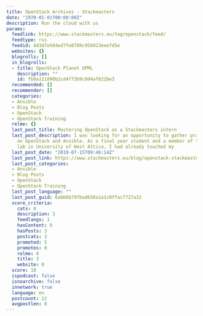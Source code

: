 ```yaml
---
title: OpenStack Archives - Stackmasters
date: "1970-01-01T00:00:00Z"
description: Run the cloud with us
params:
  feedlink: https://www.stackmasters.eu/tag/openstack/feed/
  feedtype: rss
  feedid: 443d7e504ed7fe8789c95b923eee7d5e
  websites: {}
  blogrolls: []
  in_blogrolls:
  - title: OpenStack Planet OPML
    description: ""
    id: fb9a111890b2cd4f73b9c994af822be3
  recommended: []
  recommender: []
  categories:
  - Ansible
  - Blog Posts
  - OpenStack
  - OpenStack Training
  relme: {}
  last_post_title: Mastering OpenStack as a Stackmasters intern
  last_post_description: I was looking for an opportunity to gather practical knowledge
    on OpenStack and Ansible. As a final year student and a member of the CONSERT
    lab in University of West Attica, I had already touched my
  last_post_date: "2019-07-15T09:46:14Z"
  last_post_link: https://www.stackmasters.eu/blog/openstack-stackmasters-intern/
  last_post_categories:
  - Ansible
  - Blog Posts
  - OpenStack
  - OpenStack Training
  last_post_language: ""
  last_post_guid: 6abb6b797bad658a1a1c0ffac7727a32
  score_criteria:
    cats: 0
    description: 3
    feedlangs: 1
    hasContent: 0
    hasPosts: 3
    postcats: 3
    promoted: 5
    promotes: 0
    relme: 0
    title: 3
    website: 0
  score: 18
  ispodcast: false
  isnoarchive: false
  innetwork: true
  language: en
  postcount: 12
  avgpostlen: 0
---
```

